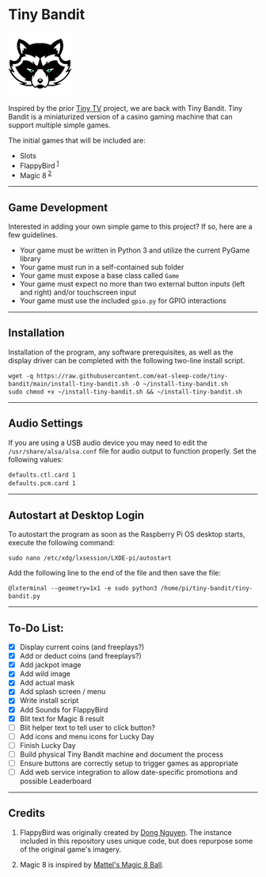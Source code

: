 # Tiny Bandit

![Tiny Bandit logo](images/icon-128.png)

Inspired by the prior [Tiny TV](https://github.com/eat-sleep-code/tiny-tv) project, we are back with Tiny Bandit.  Tiny Bandit is a miniaturized version of a casino gaming machine that can support multiple simple games.  

The initial games that will be included are:

- Slots 
- FlappyBird<sup> [1](#credit01)</sup> 
- Magic 8<sup> [2](#credit02)</sup>    
---

## Game Development

Interested in adding your own simple game to this project?   If so, here are a few guidelines.

- Your game must be written in Python 3 and utilize the current PyGame library
- Your game must run in a self-contained sub folder
- Your game must expose a base class called `Game`
- Your game must expect no more than two external button inputs (left and right) and/or touchscreen input
- Your game must use the included `gpio.py` for GPIO interactions 

---

## Installation

Installation of the program, any software prerequisites, as well as the display driver can be completed with the following two-line install script.

```
wget -q https://raw.githubusercontent.com/eat-sleep-code/tiny-bandit/main/install-tiny-bandit.sh -O ~/install-tiny-bandit.sh
sudo chmod +x ~/install-tiny-bandit.sh && ~/install-tiny-bandit.sh
```

---

## Audio Settings

If you are using a USB audio device you may need to edit the `/usr/share/alsa/alsa.conf` file for audio output to function properly.  Set the following values:

```sh
defaults.ctl.card 1
defaults.pcm.card 1
```
---

## Autostart at Desktop Login

To autostart the program as soon as the Raspberry Pi OS desktop starts, execute the following command:

```
sudo nano /etc/xdg/lxsession/LXDE-pi/autostart
```

Add the following line to the end of the file and then save the file:

```
@lxterminal --geometry=1x1 -e sudo python3 /home/pi/tiny-bandit/tiny-bandit.py
```

---

## To-Do List:

- [X] Display current coins (and freeplays?)
- [X] Add or deduct coins (and freeplays?)
- [X] Add jackpot image 
- [X] Add wild image 
- [X] Add actual mask
- [X] Add splash screen / menu
- [X] Write install script
- [X] Add Sounds for FlappyBird
- [X] Blit text for Magic 8 result
- [ ] Blit helper text to tell user to click button?
- [ ] Add icons and menu icons for Lucky Day
- [ ] Finish Lucky Day
- [ ] Build physical Tiny Bandit machine and document the process
- [ ] Ensure buttons are correctly setup to trigger games as appropriate
- [ ] Add web service integration to allow date-specific promotions and possible Leaderboard

---
## Credits

1. <span id="credit01">FlappyBird</a> was originally created by [Dong Nguyen](https://dotgears.com).  The instance included in this repository uses unique code, but does repurpose some of the original game's imagery.

2.  <span id="credit02">Magic 8</span> is inspired by [Mattel's Magic 8 Ball](https://shop.mattel.com/collections/family-party-games#filter.ss_filter_tags_subtype=Magic%208%20Ball). 